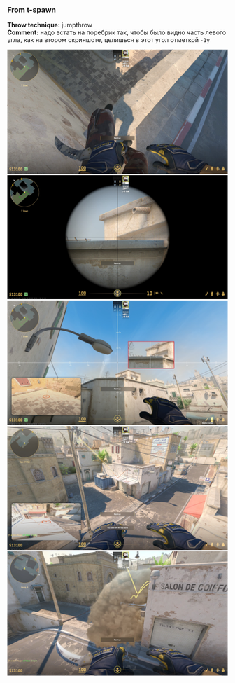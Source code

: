 ### From t-spawn
**Throw technique:** jumpthrow  
**Comment:** надо встать на поребрик так, чтобы было видно часть левого угла, как на втором скриншоте, целишься в этот угол отметкой `-1y`

![](img/tspawn-long-corner_0.jpg)![](img/tspawn-long-corner_1.jpg)![](img/tspawn-long-corner_2.jpg)![](img/tspawn-long-corner_3.jpg)![](img/tspawn-long-corner_4.jpg)